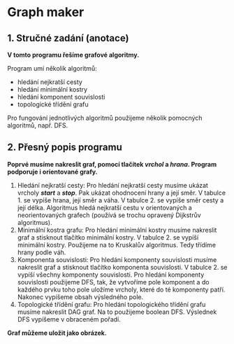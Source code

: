 # Graph maker

## 1.	Stručné zadání (anotace)


**V tomto programu řešíme grafové algoritmy.**

Program umí několik algoritmů: 
-	hledání nejkratší cesty 
-	hledání minimální kostry 
-	hledání komponent souvislosti
-	topologické třídění grafu

Pro fungování jednotlivých algoritmů použijeme několik pomocných algoritmů, např. DFS.

## 2.	Přesný popis programu 

**Poprvé musíme nakreslit graf, pomocí tlačítek ***vrchol*** a ***hrana***. Program podporuje i orientované grafy.**

1.	Hledání nejkratší cesty:
Pro hledání nejkratší cesty musíme ukázat vrcholy ***start*** a ***stop***. Pak ukázat ohodnocení hrany a její směr. V tabulce 1. se vypíše hrana, její směr a váha. V tabulce 2. se vypíše směr cesty a její délka.
Algoritmus hledá nejkratší cestu v orientovaných a neorientovaných grafech (používá se trochu opravený Dijkstrův algoritmus).
2.	Minimální kostra grafu: 
Pro hledání minimální kostry musíme nakreslit graf a stisknout tlačítko minimální kostry. V tabulce 2. se vypíší minimální kostry.
Použijeme na to Kruskalův algoritmus. Tedy třídíme hrany podle váh. 
3.	Komponenta souvislosti:
Pro hledání komponenty souvislosti musíme nakreslit graf a stisknout tlačítko komponenta souvislosti. V tabulce 2. se vypíší všechny komponenty souvislosti.
Pro hledání komponenty souvislosti použijeme DFS, tak, že vytvoříme pole komponent a do každého prvku toho pole uložíme vrcholy, které do té komponenty patří. Nakonec vypíšeme obsah výsledného pole.
4.	Topologické třídění grafu:
Pro hledání topologického třídění grafu musíme nakreslit DAG graf. Na to použijeme boolean DFS. Výslednek DFS vypíšeme v obraceném pořadí.


**Graf můžeme uložit jako obrázek.**
